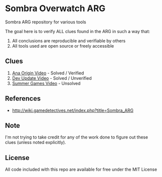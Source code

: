 Sombra Overwatch ARG
====================

Sombra ARG repository for various tools

The goal here is to verify ALL clues found in the ARG in such a way that:

1. All conclusions are reproducible and verifiable by others
2. All tools used are open source or freely accessible

Clues
-----

1. [Ana Origin Video](00-ana-origin-video) - Solved / Verified
2. [Dev Update Video](01-dev-update-video) - Solved / Unverified
3. [Summer Games Video](02-summer-games-video) - Unsolved

References
----------

- http://wiki.gamedetectives.net/index.php?title=Sombra_ARG

Note
----

I'm not trying to take credit for any of the work done to figure out these
clues (unless noted explicitly).

License
-------

All code included with this repo are available for free under the MIT License
